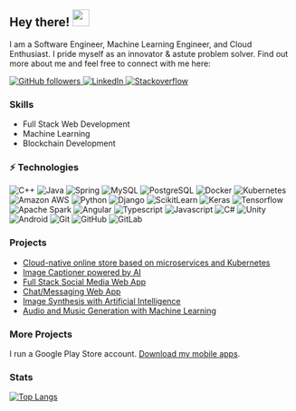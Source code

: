 ## Hey there! <img src="https://media.tenor.com/images/17a04f152e6be03486439b85e3bb045b/tenor.gif" width="30px">

I am a Software Engineer, Machine Learning Engineer, and Cloud Enthusiast. I pride myself as an innovator & astute problem solver. Find out more about me and feel free to connect with me here:

<p align="left">
  <a href="https://github.com/badass-techie?tab=followers">
    <img alt="GitHub followers" src="https://img.shields.io/github/followers/badass-techie?color=green&logo=github">
  </a>
  <a href="https://www.linkedin.com/in/moses-odhiambo-a00341200/">
    <img alt="LinkedIn" src="https://img.shields.io/badge/LinkedIn-0077B5?logo=linkedin&logoColor=white">
  </a>
  <a href="https://stackoverflow.com/users/12633129/badasstechie">
    <img alt="Stackoverflow" src="https://img.shields.io/badge/Stack_Overflow-FE7A16?logo=stack-overflow&logoColor=white">
  </a>
</p>


###  Skills

- Full Stack Web Development
- Machine Learning
- Blockchain Development



###  ⚡ Technologies


![C++](https://img.shields.io/badge/-C++-white?style=flat-square&logo=C)
![Java](https://img.shields.io/badge/-Java-E34A86?style=flat-square&logo=java)
![Spring](https://img.shields.io/badge/-Spring-ffffff?style=flat-square&logo=spring)
![MySQL](https://img.shields.io/badge/-MySQL-e48a00?style=flat-square&logo=mysql)
![PostgreSQL](https://img.shields.io/badge/-PostgreSQL-336791?style=flat-square&logo=postgresql)
![Docker](https://img.shields.io/badge/-Docker-black?style=flat-square&logo=docker)
![Kubernetes](https://img.shields.io/badge/-Kubernetes-ffffff?style=flat-square&logo=kubernetes)
![Amazon AWS](https://img.shields.io/badge/Amazon%20AWS-232F3E?style=flat-square&logo=amazon-aws)
![Python](https://img.shields.io/badge/-Python-5e4d28?style=flat-square&logo=Python)
![Django](https://img.shields.io/badge/-Django-003b2a?style=flat-square&logo=django)
![ScikitLearn](https://img.shields.io/badge/-ScikitLearn-white?style=flat-square&logo=ScikitLearn)
![Keras](https://img.shields.io/badge/-Keras-red?style=flat-square&logo=keras)
![Tensorflow](https://img.shields.io/badge/-Tensorflow-white?style=flat-square&logo=tensorflow)
![Apache Spark](https://img.shields.io/badge/-ApacheSpark-white?style=flat-square&logo=ApacheSpark)
![Angular](https://img.shields.io/badge/-Angular-red?style=flat-square&logo=Angular)
![Typescript](https://img.shields.io/badge/-Typescript-white?style=flat-square&logo=Typescript)
![Javascript](https://img.shields.io/badge/Javascript-white?style=flat-square&logo=javascript)
![C#](https://img.shields.io/badge/-CSharp-430098?style=flat-square&logo=.net)
![Unity](https://img.shields.io/badge/-Unity-black?style=flat-square&logo=unity)
![Android](https://img.shields.io/badge/-Android-white?style=flat-square&logo=android)
![Git](https://img.shields.io/badge/-Git-white?style=flat-square&logo=git)
![GitHub](https://img.shields.io/badge/-GitHub-181717?style=flat-square&logo=github)
![GitLab](https://img.shields.io/badge/-GitLab-FCA121?style=flat-square&logo=gitlab)


### Projects

- [Cloud-native online store based on microservices and Kubernetes](https://github.com/badass-techie/eShopOnSteroids)
- [Image Captioner powered by AI](https://github.com/badass-techie/Image-Captioning)
- [Full Stack Social Media Web App](https://github.com/badass-techie/Sociorama-API)
- [Chat/Messaging Web App](https://github.com/badass-techie/InfinityChat)
- [Image Synthesis with Artificial Intelligence](https://github.com/badass-techie/These-People-Do-Not-Exist)
- [Audio and Music Generation with Machine Learning](https://github.com/badass-techie/Music-Generation)


### More Projects

I run a Google Play Store account. [Download my mobile apps](https://play.google.com/store/apps/dev?id=6067079243941005070).


### Stats
[![Top Langs](https://github-readme-stats.vercel.app/api/top-langs/?username=badass-techie&hide=css,Jupyter%20Notebook,HTML,PLpgSQL&layout=compact)](https://github.com/anuraghazra/github-readme-stats)
